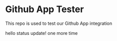 # Github App Tester

This repo is used to test our Github App integration

hello status update!
one more time
